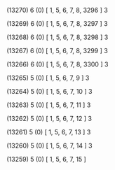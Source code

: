 (13270) 6 (0) [ 1, 5, 6, 7, 8, 3296 ] 3 


(13269) 6 (0) [ 1, 5, 6, 7, 8, 3297 ] 3 


(13268) 6 (0) [ 1, 5, 6, 7, 8, 3298 ] 3 


(13267) 6 (0) [ 1, 5, 6, 7, 8, 3299 ] 3 


(13266) 6 (0) [ 1, 5, 6, 7, 8, 3300 ] 3 


(13265) 5 (0) [ 1, 5, 6, 7, 9 ] 3 


(13264) 5 (0) [ 1, 5, 6, 7, 10 ] 3 


(13263) 5 (0) [ 1, 5, 6, 7, 11 ] 3 


(13262) 5 (0) [ 1, 5, 6, 7, 12 ] 3 


(13261) 5 (0) [ 1, 5, 6, 7, 13 ] 3 


(13260) 5 (0) [ 1, 5, 6, 7, 14 ] 3 


(13259) 5 (0) [ 1, 5, 6, 7, 15 ]  

